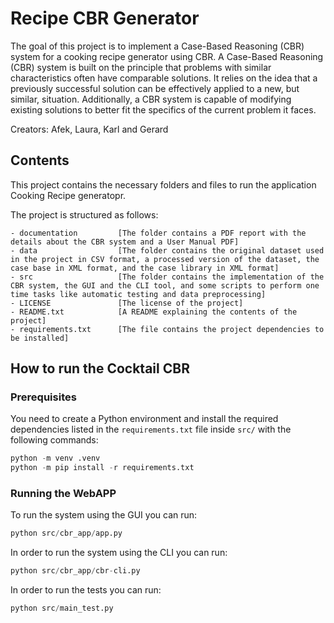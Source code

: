 # Recipe CBR Generator
The goal of this project is to implement a Case-Based Reasoning (CBR) system for a cooking recipe generator using CBR. 
A Case-Based Reasoning (CBR) system is built on the principle that problems with similar characteristics often have comparable solutions. It relies on the idea that a previously successful solution can be effectively applied to a new, but similar, situation. Additionally, a CBR system is capable of modifying existing solutions to better fit the specifics of the current problem it faces.

Creators: Afek, Laura, Karl and Gerard

## Contents
This project contains the necessary folders and files to run the application Cooking Recipe generatopr.

The project is structured as follows:

    - documentation         [The folder contains a PDF report with the details about the CBR system and a User Manual PDF]
    - data                  [The folder contains the original dataset used in the project in CSV format, a processed version of the dataset, the case base in XML format, and the case library in XML format]
    - src                   [The folder contains the implementation of the CBR system, the GUI and the CLI tool, and some scripts to perform one time tasks like automatic testing and data preprocessing]
    - LICENSE               [The license of the project]
    - README.txt            [A README explaining the contents of the project]
    - requirements.txt      [The file contains the project dependencies to be installed]
    

## How to run the Cocktail CBR

### Prerequisites
You need to create a Python environment and install the required dependencies listed in the `requirements.txt` file inside `src/` 
with the following commands:

```python
python -m venv .venv
python -m pip install -r requirements.txt
```

### Running the WebAPP
To run the system using the GUI you can run:
```python
python src/cbr_app/app.py
```

In order to run the system using the CLI you can run:
```python
python src/cbr_app/cbr-cli.py
```

In order to run the tests you can run:
```python
python src/main_test.py
```